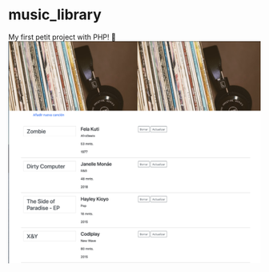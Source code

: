 # music_library
My first petit project with PHP! 🥳
![Music Library](/proyecto_album/PHP/IMG/music_library_php.png)
